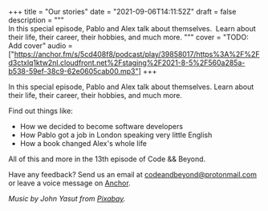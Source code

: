 +++
title = "Our stories"
date = "2021-09-06T14:11:52Z"
draft = false
description = """\
  In this special episode, Pablo and Alex talk about themselves.  Learn about \
  their life, their career, their hobbies, and much more.
  """
cover = "TODO: Add cover"
audio = ["https://anchor.fm/s/5cd408f8/podcast/play/39858017/https%3A%2F%2Fd3ctxlq1ktw2nl.cloudfront.net%2Fstaging%2F2021-8-5%2F560a285a-b538-59ef-38c9-62e0605cab00.mp3"]
+++

In this special episode, Pablo and Alex talk about themselves. Learn about
their life, their career, their hobbies, and much more.

<!--more-->

Find out things like:

- How we decided to become software developers
- How Pablo got a job in London speaking very little English
- How a book changed Alex's whole life

All of this and more in the 13th episode of Code && Beyond.

Have any feedback? Send us an email at [codeandbeyond@protonmail.com](mailto:codeandbeyond@protonmail.com) or leave a voice message on [Anchor](https://anchor.fm/codeandbeyond).

*Music by John Yasut from [Pixabay](https://pixabay.com/users/john_sib-15655402).*
